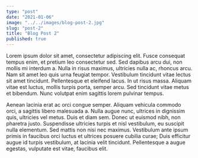 ```yaml
---
type: "post"
date: "2021-01-06"
image: "../../images/blog-post-2.jpg"
slug: "post-2"
title: "Blog Post 2"
published: true
---
```


Lorem ipsum dolor sit amet, consectetur adipiscing elit. Fusce consequat tempus enim, et pretium leo consectetur sed. Sed dapibus arcu dui, non mollis mi interdum a. Nulla in risus maximus, ultricies nulla ac, rhoncus arcu. Nam sit amet leo quis urna feugiat tempor. Vestibulum tincidunt vitae lectus sit amet tincidunt. Pellentesque et eleifend lacus. In ut risus massa. Aliquam vitae est luctus, mollis turpis porta, semper arcu. Sed tincidunt vitae metus et bibendum. Nunc volutpat enim sagittis lorem pulvinar tempus.

Aenean lacinia erat ac orci congue semper. Aliquam vehicula commodo orci, a sagittis libero malesuada a. Nulla augue nunc, ultrices in dignissim quis, ultricies vel metus. Duis et diam sem. Donec ut euismod nibh, non pharetra justo. Suspendisse ultricies turpis et nisl vestibulum, eu suscipit nulla elementum. Sed mattis non nisi nec maximus. Vestibulum ante ipsum primis in faucibus orci luctus et ultrices posuere cubilia curae; Duis efficitur augue id turpis vestibulum, at lacinia velit tincidunt. Pellentesque a augue egestas, vulputate est vitae, faucibus elit.
